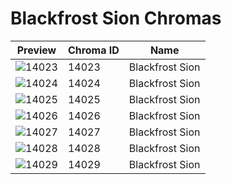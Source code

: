 # Blackfrost Sion Chromas



| Preview | Chroma ID | Name |
|---------|-----------|------|
| ![14023](https://raw.communitydragon.org/latest/plugins/rcp-be-lol-game-data/global/default/v1/champion-chroma-images/14/14023.png) | 14023 | Blackfrost Sion |
| ![14024](https://raw.communitydragon.org/latest/plugins/rcp-be-lol-game-data/global/default/v1/champion-chroma-images/14/14024.png) | 14024 | Blackfrost Sion |
| ![14025](https://raw.communitydragon.org/latest/plugins/rcp-be-lol-game-data/global/default/v1/champion-chroma-images/14/14025.png) | 14025 | Blackfrost Sion |
| ![14026](https://raw.communitydragon.org/latest/plugins/rcp-be-lol-game-data/global/default/v1/champion-chroma-images/14/14026.png) | 14026 | Blackfrost Sion |
| ![14027](https://raw.communitydragon.org/latest/plugins/rcp-be-lol-game-data/global/default/v1/champion-chroma-images/14/14027.png) | 14027 | Blackfrost Sion |
| ![14028](https://raw.communitydragon.org/latest/plugins/rcp-be-lol-game-data/global/default/v1/champion-chroma-images/14/14028.png) | 14028 | Blackfrost Sion |
| ![14029](https://raw.communitydragon.org/latest/plugins/rcp-be-lol-game-data/global/default/v1/champion-chroma-images/14/14029.png) | 14029 | Blackfrost Sion |